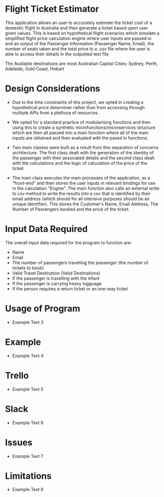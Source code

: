 # Flight Ticket Estimator

This application allows an user to accurately estimate the ticket cost of a domestic flight in Australia and then generate a ticket based upon user given values. This is based on hypothetical flight scenarios which simulate a simplified flight price calculation engine where user inputs are passed in and an output of the Passenger Information (Passenger Name, Email), the number of seats taken and the total price to a .csv file where the user is able to access their details in the outputted text file. 

The Available destinations are most Australian Capital Cities: Sydney, Perth, Adelaide, Gold Coast, Hobart

# Design Considerations

- Due to the time constraints of this project, we opted in creating a hypothetical price determiner rather than from accessing through multiple APIs from a plethora of resources.

- We opted for a standard practice of modularising functions and then using this to create a synthetic microfunctions/microservices structure which are then all passed into a main function where all of the main inputs are obtained and then evaluated with the pased in functions.

- Two main classes were built as a result from this separation of concerns architecture. The first class dealt with the generation of the identity of the passenger with their associated details and the second class dealt with the calculations and the logic of calculation of the price of the ticket.

- The main class executes the main processes of the application, as a "front-end" and then stores the user inputs in relevant bindings for use in the calculation "Engine". The main function also calls an external write to csv method to write the results into a csv that is identified by their email address (which should for all intensive purposes should be an unique identifier). This stores the Customer's Name, Email Address, The Number of Passengers booked and the price of the ticket.

# Input Data Required

The overall input data required for the program to function are:
- Name
- Email
- The number of passengers travelling the passenger (the number of tickets to book)
- Valid Travel Destination (Valid Destinations)
- If the passenger is travelling with the infant
- If the passenger is carrying heavy lugguage
- If the person requires a return ticket or an one-way ticket

# Usage of Program

- Example Text 3

# Example

- Example Text 4

# Trello

- Example Text 5

# Slack

- Example Text 6

# Issues

- Example Text 7

# Limitations

- Example Text 8